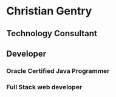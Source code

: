 # Christian Gentry
## Technology Consultant
## Developer
### Oracle Certified Java Programmer
### Full Stack web developer
